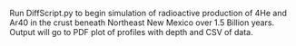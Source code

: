 Run DiffScript.py to begin simulation of radioactive production of 4He and Ar40 in the crust beneath Northeast New Mexico over 1.5 Billion years. Output will go to PDF plot of profiles with depth and CSV of data. 

